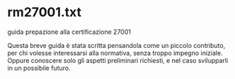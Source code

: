 # rm27001.txt
guida prepazione alla certificazione 27001

Questa breve guida è stata scritta pensandola come un piccolo contributo, per chi volesse interessarsi alla normativa, senza troppo impegno iniziale.
Oppure conoscere solo gli aspetti preliminari richiesti, e nel caso svilupparli in un possibile futuro.
